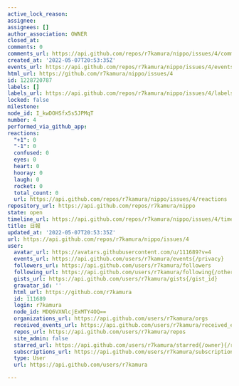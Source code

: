 ```yaml
---
active_lock_reason:
assignee:
assignees: []
author_association: OWNER
closed_at:
comments: 0
comments_url: https://api.github.com/repos/r7kamura/nippo/issues/4/comments
created_at: '2022-05-07T20:53:35Z'
events_url: https://api.github.com/repos/r7kamura/nippo/issues/4/events
html_url: https://github.com/r7kamura/nippo/issues/4
id: 1228720787
labels: []
labels_url: https://api.github.com/repos/r7kamura/nippo/issues/4/labels{/name}
locked: false
milestone:
node_id: I_kwDOHSfx5s5JPMqT
number: 4
performed_via_github_app:
reactions:
  "+1": 0
  "-1": 0
  confused: 0
  eyes: 0
  heart: 0
  hooray: 0
  laugh: 0
  rocket: 0
  total_count: 0
  url: https://api.github.com/repos/r7kamura/nippo/issues/4/reactions
repository_url: https://api.github.com/repos/r7kamura/nippo
state: open
timeline_url: https://api.github.com/repos/r7kamura/nippo/issues/4/timeline
title: 日報
updated_at: '2022-05-07T20:53:35Z'
url: https://api.github.com/repos/r7kamura/nippo/issues/4
user:
  avatar_url: https://avatars.githubusercontent.com/u/111689?v=4
  events_url: https://api.github.com/users/r7kamura/events{/privacy}
  followers_url: https://api.github.com/users/r7kamura/followers
  following_url: https://api.github.com/users/r7kamura/following{/other_user}
  gists_url: https://api.github.com/users/r7kamura/gists{/gist_id}
  gravatar_id: ''
  html_url: https://github.com/r7kamura
  id: 111689
  login: r7kamura
  node_id: MDQ6VXNlcjExMTY4OQ==
  organizations_url: https://api.github.com/users/r7kamura/orgs
  received_events_url: https://api.github.com/users/r7kamura/received_events
  repos_url: https://api.github.com/users/r7kamura/repos
  site_admin: false
  starred_url: https://api.github.com/users/r7kamura/starred{/owner}{/repo}
  subscriptions_url: https://api.github.com/users/r7kamura/subscriptions
  type: User
  url: https://api.github.com/users/r7kamura

---
```

